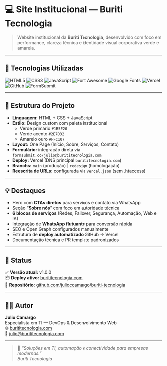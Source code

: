 # 💻 Site Institucional — Buriti Tecnologia

> Website institucional da **Buriti Tecnologia**, desenvolvido com foco em performance, clareza técnica e identidade visual corporativa verde e amarela.

---

## 🧰 Tecnologias Utilizadas

![HTML5](https://img.shields.io/badge/HTML5-E34F26?style=for-the-badge&logo=html5&logoColor=white)
![CSS3](https://img.shields.io/badge/CSS3-1572B6?style=for-the-badge&logo=css3&logoColor=white)
![JavaScript](https://img.shields.io/badge/JavaScript-F7DF1E?style=for-the-badge&logo=javascript&logoColor=black)
![Font Awesome](https://img.shields.io/badge/Font%20Awesome-528DD7?style=for-the-badge&logo=fontawesome&logoColor=white)
![Google Fonts](https://img.shields.io/badge/Google%20Fonts-4285F4?style=for-the-badge&logo=google&logoColor=white)
![Vercel](https://img.shields.io/badge/Vercel-000000?style=for-the-badge&logo=vercel&logoColor=white)
![GitHub](https://img.shields.io/badge/GitHub-181717?style=for-the-badge&logo=github&logoColor=white)
![FormSubmit](https://img.shields.io/badge/FormSubmit-0A66C2?style=for-the-badge&logoColor=white)

---

## 🧩 Estrutura do Projeto

- **Linguagem:** HTML + CSS + JavaScript  
- **Estilo:** Design custom com paleta institucional  
  - Verde primário `#1B5E20`  
  - Verde acento `#2E7D32`  
  - Amarelo ouro `#FFC107`  
- **Layout:** One Page (Início, Sobre, Serviços, Contato)  
- **Formulário:** integração direta via `formsubmit.co/julio@burititecnologia.com`  
- **Deploy:** Vercel (DNS principal `burititecnologia.com`)  
- **Branchs:** `main` (produção) | `redesign` (homologação)  
- **Reescrita de URLs:** configurada via `vercel.json` (sem .htaccess)

---

## 💡 Destaques

- Hero com **CTAs diretos** para serviços e contato via WhatsApp  
- Seção “**Sobre nós**” com foco em autoridade técnica  
- **6 blocos de serviços** (Redes, Failover, Segurança, Automação, Web e IA)  
- Integração de **WhatsApp flutuante** para conversão rápida  
- SEO e Open Graph configurados manualmente  
- Estrutura de **deploy automatizado** GitHub → Vercel  
- Documentação técnica e PR template padronizados  

---

## 🏁 Status

✅ **Versão atual:** v1.0.0  
📦 **Deploy ativo:** [burititecnologia.com](https://burititecnologia.com)  
🧠 **Repositório:** [github.com/julioccamargo/buriti-tecnologia](https://github.com/julioccamargo/buriti-tecnologia)

---

## 👨‍💻 Autor

**Julio Camargo**  
Especialista em TI — DevOps & Desenvolvimento Web  
🌐 [burititecnologia.com](https://burititecnologia.com)  
📧 julio@burititecnologia.com  

---

> 💬 *“Soluções em TI, automação e conectividade para empresas modernas.”*  
> _Buriti Tecnologia_
